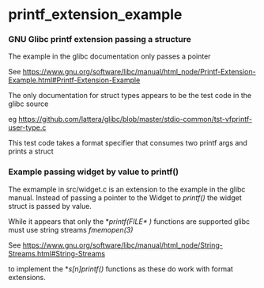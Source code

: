 # printf_extension_example
### GNU Glibc printf extension passing a structure

The example in the glibc documentation only passes a pointer


See <https://www.gnu.org/software/libc/manual/html_node/Printf-Extension-Example.html#Printf-Extension-Example>

The only documentation for struct types appears to be the test code in the glibc source

eg <https://github.com/lattera/glibc/blob/master/stdio-common/tst-vfprintf-user-type.c>

This test code takes a format specifier that consumes two printf args and prints a struct 

### Example passing widget by value to printf()

The exmample in src/widget.c is an extension to the example in the glibc manual.
Instead of passing a pointer to the Widget to *printf()* 
the widget struct is passed by value.


While it appears that only the \**printf(FILE\* )*  functions are supported
glibc must use string streams *fmemopen(3)*

See <https://www.gnu.org/software/libc/manual/html_node/String-Streams.html#String-Streams>

to implement the \**s[n]printf()*  functions as these do work with format extensions.
